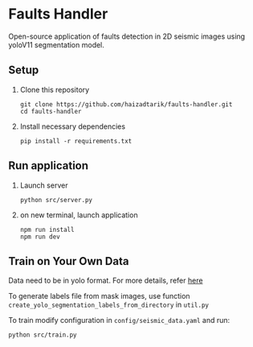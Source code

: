 # Faults Handler

Open-source application of faults detection in 2D seismic images using yoloV11 segmentation model.

## Setup

1. Clone this repository
    ```
    git clone https://github.com/haizadtarik/faults-handler.git
    cd faults-handler
    ```

2. Install necessary dependencies
    ```
    pip install -r requirements.txt
    ```

## Run application

1. Launch server
    ```
    python src/server.py
    ```

2. on new terminal, launch application
    ```
    npm run install
    npm run dev
    ```

## Train on Your Own Data

Data need to be in yolo format. For more details, refer [here](https://docs.ultralytics.com/datasets/segment/)

To generate labels file from mask images, use function `create_yolo_segmentation_labels_from_directory` in `util.py`

To train modify configuration in `config/seismic_data.yaml` and run:
```
python src/train.py
```
